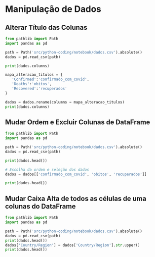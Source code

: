# Manipulação de Dados

## Alterar Título das Colunas

```python
from pathlib import Path
import pandas as pd

path = Path('src/python-coding/notebook/dados.csv').absolute()
dados = pd.read_csv(path)

print(dados.columns)
```  

```python
mapa_alteracao_titulos = {
   'Confirmed':'confirmado_com_covid',
   'Deaths':'obitos',
   'Recovered':'recuperados'
}

dados = dados.rename(columns = mapa_alteracao_titulos)
print(dados.columns)
```

## Mudar Ordem e Excluir Colunas de DataFrame
```python
from pathlib import Path
import pandas as pd

path = Path('src/python-coding/notebook/dados.csv').absolute()
dados = pd.read_csv(path)

print(dados.head())
```  

```python
# Escolha da ordem e seleção dos dados
dados = dados[['confirmado_com_covid', 'obitos', 'recuperados']]

print(dados.head())
```  

## Mudar Caixa Alta de todos as células de uma colunas do DataFrame
```python
from pathlib import Path
import pandas as pd

path = Path('src/python-coding/notebook/dados.csv').absolute()
dados = pd.read_csv(path)
print(dados.head())
dados['Country/Region'] = dados['Country/Region'].str.upper()
print(dados.head())
```  